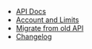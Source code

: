 - [API Docs](docs.md)
- [Account and Limits](limits.md)
- [Migrate from old API](migrate.md)
- [Changelog](CHANGELOG.md)
